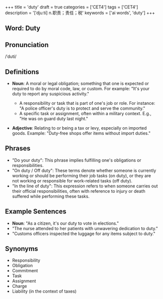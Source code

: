 +++
title = 'duty'
draft = true
categories = ['CET4']
tags = ['CET4']
description = '[ˈdjuːti] n.职责；责任；税'
keywords = ['ai words', 'duty']
+++

## Word: Duty

## Pronunciation
/ˈduti/

## Definitions
- **Noun**: A moral or legal obligation; something that one is expected or required to do by moral code, law, or custom. For example: "It's your duty to report any suspicious activity."
  - A responsibility or task that is part of one's job or role. For instance: "A police officer's duty is to protect and serve the community."
  - A specific task or assignment, often within a military context. E.g., "He was on guard duty last night."
  
- **Adjective**: Relating to or being a tax or levy, especially on imported goods. Example: "Duty-free shops offer items without import duties."

## Phrases
- "Do your duty": This phrase implies fulfilling one's obligations or responsibilities.
- "On duty / Off duty": These terms denote whether someone is currently working or should be performing their job tasks (on duty), or they are not working or responsible for work-related tasks (off duty).
- "In the line of duty": This expression refers to when someone carries out their official responsibilities, often with reference to injury or death suffered while performing these tasks.

## Example Sentences
- **Noun**: "As a citizen, it's our duty to vote in elections."
- "The nurse attended to her patients with unwavering dedication to duty."
- "Customs officers inspected the luggage for any items subject to duty."

## Synonyms
- Responsibility
- Obligation
- Commitment
- Task
- Assignment
- Charge
- Liability (in the context of taxes)
